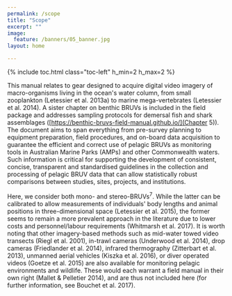 ```yaml
---
permalink: /scope
title: "Scope"
excerpt: ""
image:
  feature: /banners/05_banner.jpg
layout: home

---
```

{% include toc.html class="toc-left" h_min=2 h_max=2 %} 

This manual relates to gear designed to acquire digital video imagery of macro-organisms living in the ocean's water column, from small zooplankton (Letessier et al. 2013a) to marine mega-vertebrates (Letessier et al. 2014). A sister chapter on benthic BRUVs is included in the field package and addresses sampling protocols for demersal fish and shark assemblages ([https://benthic-bruvs-field-manual.github.io/](Chapter 5)). The document aims to span everything from pre-survey planning to equipment preparation, field procedures, and on-board data acquisition to guarantee the efficient and correct use of pelagic BRUVs as monitoring tools in Australian Marine Parks (AMPs) and other Commonwealth waters. Such information is critical for supporting the development of consistent, concise, transparent and standardised guidelines in the collection and processing of pelagic BRUV data that can allow statistically robust comparisons between studies, sites, projects, and institutions.

Here, we consider both mono- and stereo-BRUVs<sup>7</sup>. While the latter can be calibrated to allow measurements of individuals' body lengths and animal positions in three-dimensional space (Letessier et al. 2015), the former seems to remain a more prevalent approach in the literature due to lower costs and personnel/labour requirements (Whitmarsh et al. 2017). It is worth noting that other imagery-based methods such as mid-water towed video transects (Riegl et al. 2001), in-trawl cameras (Underwood et al. 2014), drop cameras (Friedlander et al. 2014), infrared thermography (Zitterbart et al. 2013), unmanned aerial vehicles (Kiszka et al. 2016), or diver operated videos (Goetze et al. 2015) are also available for monitoring pelagic environments and wildlife. These would each warrant a field manual in their own right (Mallet & Pelletier 2014), and are thus not included here (for further information, see Bouchet et al. 2017).
